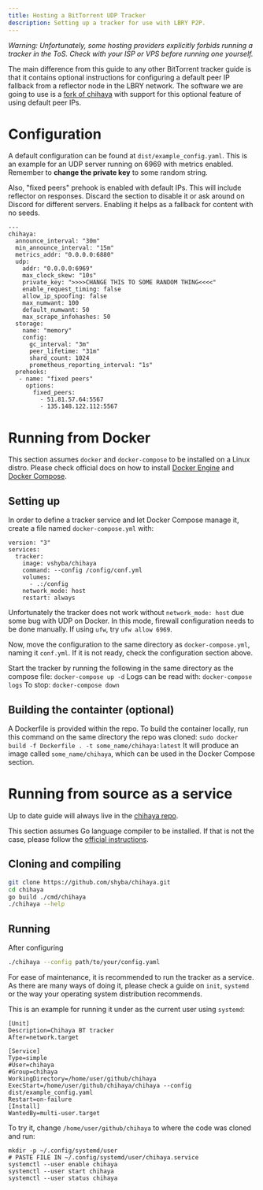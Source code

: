 ```yaml
---
title: Hosting a BitTorrent UDP Tracker
description: Setting up a tracker for use with LBRY P2P.
---
```


*Warning: Unfortunately, some hosting providers explicitly forbids running a tracker in the ToS. Check with your ISP or VPS before running one yourself.*

The main difference from this guide to any other BitTorrent tracker guide is that it contains optional instructions for configuring a default peer IP fallback from a reflector node in the LBRY network.
The software we are going to use is a [fork of chihaya](https://github.com/shyba/chihaya) with support for this optional feature of using default peer IPs.

# Configuration
A default configuration can be found at `dist/example_config.yaml`.
This is an example for an UDP server running on 6969 with metrics enabled. Remember to **change the private key** to some random string.

Also, "fixed peers" prehook is enabled with default IPs. This will include reflector on responses. Discard the section to disable it or ask around on Discord for different servers. Enabling it helps as a fallback for content with no seeds.
```
---
chihaya:
  announce_interval: "30m"
  min_announce_interval: "15m"
  metrics_addr: "0.0.0.0:6880"
  udp:
    addr: "0.0.0.0:6969"
    max_clock_skew: "10s"
    private_key: ">>>>CHANGE THIS TO SOME RANDOM THING<<<<"
    enable_request_timing: false
    allow_ip_spoofing: false
    max_numwant: 100
    default_numwant: 50
    max_scrape_infohashes: 50
  storage:
    name: "memory"
    config:
      gc_interval: "3m"
      peer_lifetime: "31m"
      shard_count: 1024
      prometheus_reporting_interval: "1s"
  prehooks:
   - name: "fixed peers"
     options:
       fixed_peers:
         - 51.81.57.64:5567
         - 135.148.122.112:5567
```

# Running from Docker

This section assumes `docker` and `docker-compose` to be installed on a Linux distro. Please check official docs on how to install [Docker Engine](https://docs.docker.com/engine/install/) and [Docker Compose](https://docs.docker.com/compose/install/).

## Setting up
In order to define a tracker service and let Docker Compose manage it, create a file named `docker-compose.yml` with:
```
version: "3"
services:
  tracker:
    image: vshyba/chihaya
    command: --config /config/conf.yml
    volumes:
      - .:/config
    network_mode: host
    restart: always
```
Unfortunately the tracker does not work without `network_mode: host` due some bug with UDP on Docker. In this mode, firewall configuration needs to be done manually. If using `ufw`, try `ufw allow 6969`.

Now, move the configuration to the same directory as `docker-compose.yml`, naming it `conf.yml`. If it is not ready, check the configuration section above.

Start the tracker by running the following in the same directory as the compose file:
`docker-compose up -d`
Logs can be read with:
`docker-compose logs`
To stop:
`docker-compose down`

## Building the containter (optional)
A Dockerfile is provided within the repo. To build the container locally, run this command on the same directory the repo was cloned:
`sudo docker build -f Dockerfile . -t some_name/chihaya:latest`
It will produce an image called `some_name/chihaya`, which can be used in the Docker Compose section.

# Running from source as a service

Up to date guide will always live in the [chihaya repo](https://github.com/chihaya/chihaya#getting-started).

This section assumes Go language compiler to be installed. If that is not the case, please follow the [official instructions](https://go.dev/doc/install).

## Cloning and compiling
```bash
git clone https://github.com/shyba/chihaya.git
cd chihaya
go build ./cmd/chihaya
./chihaya --help
```

## Running
After configuring
```bash
./chihaya --config path/to/your/config.yaml
```

For ease of maintenance, it is recommended to run the tracker as a service. As there are many ways of doing it, please check a guide on `init`, `systemd` or the way your operating system distribution recommends.

This is an example for running it under as the current user using `systemd`:
```
[Unit]
Description=Chihaya BT tracker
After=network.target

[Service]
Type=simple
#User=chihaya
#Group=chihaya
WorkingDirectory=/home/user/github/chihaya
ExecStart=/home/user/github/chihaya/chihaya --config dist/example_config.yaml
Restart=on-failure
[Install]
WantedBy=multi-user.target
```

To try it, change `/home/user/github/chihaya` to where the code was cloned and run:
```bash=
mkdir -p ~/.config/systemd/user
# PASTE FILE IN ~/.config/systemd/user/chihaya.service
systemctl --user enable chihaya
systemctl --user start chihaya
systemctl --user status chihaya
```
